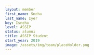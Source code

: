 ```yaml
---
layout: member
first_name: Sneha
last_name: Iyer
key: Isneha
level: ASSIP
status: alumni
title: ASSIP Student
start_year: 2019
image: /assets/img/team/placeHolder.png
---
```

